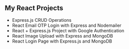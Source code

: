 ## My React Projects

- Express.js CRUD Operations
- React Email OTP Login with Express and Nodemailer
- React + Express.js Project with Google Authentication
- React Image Upload with Express and MongoDB
- React Login Page with Express.js and MongoDB



